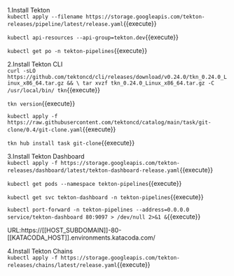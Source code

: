 
1.Install Tekton     
`kubectl apply --filename https://storage.googleapis.com/tekton-releases/pipeline/latest/release.yaml`{{execute}}    

`kubectl api-resources --api-group=tekton.dev`{{execute}}     
  
`kubectl get po -n tekton-pipelines`{{execute}}      

2.Install Tekton CLI    
`curl -sLO https://github.com/tektoncd/cli/releases/download/v0.24.0/tkn_0.24.0_Linux_x86_64.tar.gz && \
tar xvzf tkn_0.24.0_Linux_x86_64.tar.gz -C /usr/local/bin/ tkn`{{execute}}     

`tkn version`{{execute}}    

`kubectl apply -f https://raw.githubusercontent.com/tektoncd/catalog/main/task/git-clone/0.4/git-clone.yaml`{{execute}}      

`tkn hub install task git-clone`{{execute}}     

3.Install Tekton Dashboard     
`kubectl apply -f https://storage.googleapis.com/tekton-releases/dashboard/latest/tekton-dashboard-release.yaml`{{execute}}     

`kubectl get pods --namespace tekton-pipelines`{{execute}}    

`kubectl get svc tekton-dashboard -n tekton-pipelines`{{execute}}    

`kubectl port-forward -n tekton-pipelines --address=0.0.0.0 service/tekton-dashboard 80:9097 > /dev/null 2>&1 &`{{execute}}   

URL:https://[[HOST_SUBDOMAIN]]-80-[[KATACODA_HOST]].environments.katacoda.com/     

4.Install Tekton Chains    
`kubectl apply -f https://storage.googleapis.com/tekton-releases/chains/latest/release.yaml`{{execute}}       

